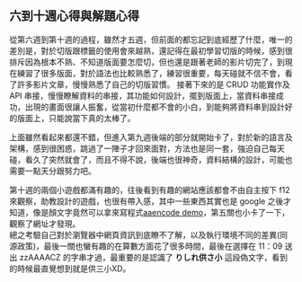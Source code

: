 ## 六到十週心得與解題心得
從第六週到第十週的過程，雖然才五週，但前面的都忘記到底經歷了什麼，唯一的差別是，對於切版跟標籤的使用會來越熟，還記得在最初學習切版的時候，感到很排斥因為根本不熟、不知道版面要怎麼切，但也還是跟著老師的影片切完了，到現在練習了很多版面，對於語法也比較熟悉了，練習很重要，每天碰就不信不會，看了許多影片文章，慢慢熟悉了自己的切版習慣。
接著下來的是 CRUD 功能實作及 API 串接，慢慢瞭解資料的串接，其功能如何設計，擺到版面上，當資料串接成功，出現的畫面很讓人振奮，從當初什麼都不會的小白，到能夠將資料串到設計好的版面上，只能說當下真的太棒了。

上面雖然看起來都還不錯，但進入第九週後端的部分就開始卡了，對於新的語言及架構，感到很困惑，跳過了一陣子才回來面對，方法也是同一套，強迫自己每天碰，看久了突然就會了，而且不得不說，後端也很神奇，資料結構的設計，可能也需要一點天分跟努力吧。

第十週的兩個小遊戲都滿有趣的，往後看到有趣的網站應該都會不由自主按下 f12 來觀察，助教設計的遊戲，也很有帶入感，其中一些東西其實也是 google 之後才知道，像是顏文字竟然可以拿來寫程式[aaencode demo](https://utf-8.jp/public/aaencode.html)，第五關也小卡了一下，觀察了網址才發現。  
總之考驗自己對於瀏覽器中網頁資訊到底瞭不了解，以及執行環境不同的差異(同源政策)，最後一關也蠻有趣的在算數方面花了很多時間，最後在選擇在 11：09 送出 zzAAAACZ 的字串才過，最重要的是認識了 **りしれ供さ小** 這段偽文字，看到的時候最直覺想到就是供三小XD。

